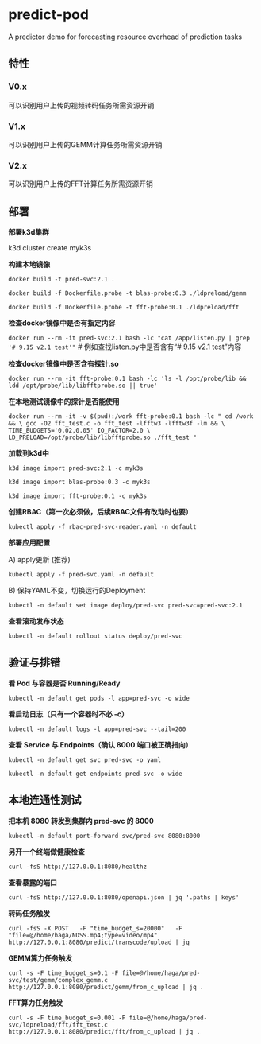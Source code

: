 # predict-pod

A predictor demo for forecasting resource overhead of prediction tasks

## 特性

### V0.x

可以识别用户上传的视频转码任务所需资源开销

### V1.x

可以识别用户上传的GEMM计算任务所需资源开销

### V2.x

可以识别用户上传的FFT计算任务所需资源开销

## 部署

**部署k3d集群**

k3d cluster create myk3s

**构建本地镜像**

`docker build -t pred-svc:2.1 .`

`docker build -f Dockerfile.probe -t blas-probe:0.3 ./ldpreload/gemm`

`docker build -f Dockerfile.probe -t fft-probe:0.1 ./ldpreload/fft`

**检查docker镜像中是否有指定内容**

`docker run --rm -it pred-svc:2.1 bash -lc "cat /app/listen.py | grep '# 9.15 v2.1 test'"`  # 例如查找listen.py中是否含有“# 9.15 v2.1 test”内容

**检查docker镜像中是否含有探针.so**

`docker run --rm -it fft-probe:0.1 bash -lc 'ls -l /opt/probe/lib && ldd /opt/probe/lib/libfftprobe.so || true'`

**在本地测试镜像中的探针是否能使用**

`docker run --rm -it -v $(pwd):/work fft-probe:0.1 bash -lc "
  cd /work && \
  gcc -O2 fft_test.c -o fft_test -lfftw3 -lfftw3f -lm && \
  TIME_BUDGETS='0.02,0.05' IO_FACTOR=2.0 \
  LD_PRELOAD=/opt/probe/lib/libfftprobe.so ./fft_test
"`

**加载到k3d中**

`k3d image import pred-svc:2.1 -c myk3s`

`k3d image import blas-probe:0.3 -c myk3s`

`k3d image import fft-probe:0.1 -c myk3s`


**创建RBAC（第一次必须做，后续RBAC文件有改动时也要）**

`kubectl apply -f rbac-pred-svc-reader.yaml -n default`

**部署应用配置**

A) apply更新 (推荐)

`kubectl apply -f pred-svc.yaml -n default`

B) 保持YAML不变，切换运行的Deployment

`kubectl -n default set image deploy/pred-svc pred-svc=pred-svc:2.1`

**查看滚动发布状态**

`kubectl -n default rollout status deploy/pred-svc`

## 验证与排错

**看 Pod 与容器是否 Running/Ready**

`kubectl -n default get pods -l app=pred-svc -o wide`

**看启动日志（只有一个容器时不必 -c）**

`kubectl -n default logs -l app=pred-svc --tail=200`

**查看 Service 与 Endpoints（确认 8000 端口被正确指向）**

`kubectl -n default get svc pred-svc -o yaml`

`kubectl -n default get endpoints pred-svc -o wide`

## 本地连通性测试

**把本机 8080 转发到集群内 pred-svc 的 8000**

`kubectl -n default port-forward svc/pred-svc 8080:8000`

**另开一个终端做健康检查**

`curl -fsS http://127.0.0.1:8080/healthz`

**查看暴露的端口**

`curl -fsS http://127.0.0.1:8080/openapi.json | jq '.paths | keys'`

**转码任务触发**

`curl -fsS -X POST   -F "time_budget_s=20000"   -F "file=@/home/haga/NDSS.mp4;type=video/mp4"   http://127.0.0.1:8080/predict/transcode/upload | jq`

**GEMM算力任务触发**

`curl -s -F time_budget_s=0.1 -F file=@/home/haga/pred-svc/test/gemm/complex_gemm.c   http://127.0.0.1:8080/predict/gemm/from_c_upload | jq .`

**FFT算力任务触发**

`curl -s -F time_budget_s=0.001 -F file=@/home/haga/pred-svc/ldpreload/fft/fft_test.c   http://127.0.0.1:8080/predict/fft/from_c_upload | jq .`
